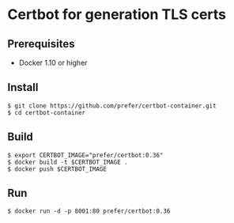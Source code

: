 # Certbot for generation TLS certs

## Prerequisites
* Docker 1.10 or higher

## Install 

```
$ git clone https://github.com/prefer/certbot-container.git
$ cd certbot-container
```

## Build

```
$ export CERTBOT_IMAGE="prefer/certbot:0.36" 
$ docker build -t $CERTBOT_IMAGE .
$ docker push $CERTBOT_IMAGE
```

## Run

```
$ docker run -d -p 8001:80 prefer/certbot:0.36
```